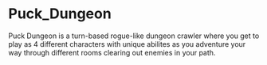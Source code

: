 # Puck_Dungeon

Puck Dungeon is a turn-based rogue-like dungeon crawler where you get to play as 4 different characters with unique abilites as you adventure your way through different rooms clearing out enemies in your path.
